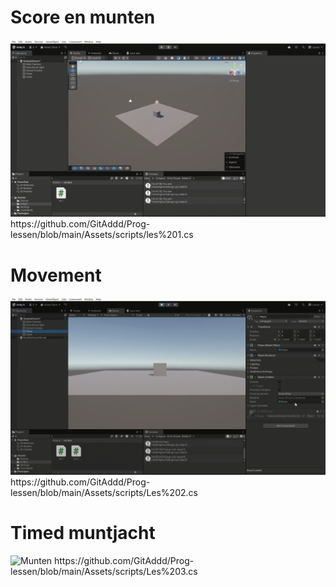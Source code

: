 # Score en munten
![munten](https://github.com/GitAddd/Prog-lessen/blob/main/PROG%20-%20SampleScene%20-%20Windows%2C%20Mac%2C%20Linux%20-%20Unity%206%20(6000.0.33f1)_%20_DX11_%202025-05-16%2014-43-17.gif)
https://github.com/GitAddd/Prog-lessen/blob/main/Assets/scripts/les%201.cs

# Movement
![movement](https://github.com/GitAddd/Prog-lessen/blob/main/PROG%20-%20SampleScene%20-%20Windows%2C%20Mac%2C%20Linux%20-%20Unity%206%20(6000.0.33f1)_%20_DX11_%202025-05-16%2014-55-44.gif)
https://github.com/GitAddd/Prog-lessen/blob/main/Assets/scripts/Les%202.cs

# Timed muntjacht
![Munten](https://github.com/GitAddd/Prog-lessen/blob/main/PROG%20-%20SampleScene%20-%20Windows%2C%20Mac%2C%20Linux%20-%20Unity%206%20(6000.0.33f1)_%20_DX11_%202025-05-23%2011-59-30.gif)
https://github.com/GitAddd/Prog-lessen/blob/main/Assets/scripts/Les%203.cs
